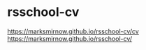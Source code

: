 # rsschool-cv

https://marksmirnow.github.io/rsschool-cv/cv   
https://marksmirnow.github.io/rsschool-cv/